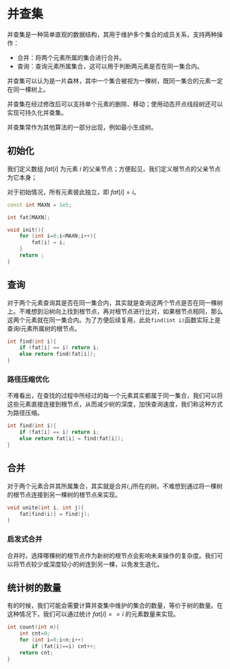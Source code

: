 # 并查集

并查集是一种简单直观的数据结构，其用于维护多个集合的成员关系，支持两种操作：

- 合并：将两个元素所属的集合进行合并。
- 查询：查询元素所属集合，这可以用于判断两元素是否在同一集合内。

并查集可以认为是一片森林，其中一个集合被视为一棵树，既同一集合的元素一定在同一棵树上。

并查集在经过修改后可以支持单个元素的删除、移动；使用动态开点线段树还可以实现可持久化并查集。

并查集常作为其他算法的一部分出现，例如最小生成树。

## 初始化

我们定义数组 $fat[i]$ 为元素 $i$ 的父亲节点；方便起见，我们定义根节点的父亲节点为它本身；

对于初始情况，所有元素彼此独立，即 $fat[i] = i$。

```cpp
const int MAXN = 1e5;

int fat[MAXN];

void init(){
    for (int i=0;i<MAXN;i++){
        fat[i] = i;
    }
    return ;
}
```

## 查询

对于两个元素查询其是否在同一集合内，其实就是查询这两个节点是否在同一棵树上。不难想到沿树向上找到根节点，再对根节点进行比对，如果根节点相同，那么这两个元素就在同一集合内。为了方便后续复用，此处`find(int i)`函数实际上是查询$i$元素所属树的根节点。

```cpp
int find(int i){
    if (fat[i] == i) return i;
    else return find(fat[i]); 
}
```

### 路径压缩优化

不难看出，在查找的过程中所经过的每一个元素其实都属于同一集合，我们可以将这些元素直接连接到根节点，从而减少树的深度，加快查询速度，我们称这种方式为路径压缩。

```cpp
int find(int i){
    if (fat[i] == i) return i;
    else return fat[i] = find(fat[i]); 
}
```

## 合并

对于两个元素合并其所属集合，其实就是合并$i,j$所在的树。不难想到通过将一棵树的根节点连接到另一棵树的根节点来实现。

```cpp
void unite(int i, int j){
    fat[find(i)] = find(j);
}
```

### 启发式合并

合并时，选择哪棵树的根节点作为新树的根节点会影响未来操作的复杂度。我们可以将节点较少或深度较小的树连到另一棵，以免发生退化。

## 统计树的数量

有的时候，我们可能会需要计算并查集中维护的集合的数量，等价于树的数量。在这种情况下，我们可以通过统计 $fat[i]==i$ 的元素数量来实现。

```cpp
int count(int n){
    int cnt=0;
    for (int i=0;i<n;i++)
        if (fat[i]==i) cnt++;
    return cnt;
}
```
